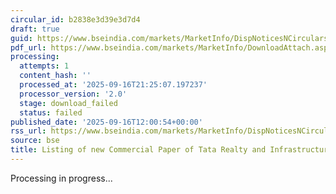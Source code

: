 ```yaml
---
circular_id: b2838e3d39e3d7d4
draft: true
guid: https://www.bseindia.com/markets/MarketInfo/DispNoticesNCirculars.aspx?Noticeid={1AC605A5-E4E7-4ACC-9738-E7E59D264A4C}&noticeno=20250916-58&dt=09/16/2025&icount=58&totcount=79&flag=0
pdf_url: https://www.bseindia.com/markets/MarketInfo/DownloadAttach.aspx?id=20250916-58&attachedId=
processing:
  attempts: 1
  content_hash: ''
  processed_at: '2025-09-16T21:25:07.197237'
  processor_version: '2.0'
  stage: download_failed
  status: failed
published_date: '2025-09-16T12:00:54+00:00'
rss_url: https://www.bseindia.com/markets/MarketInfo/DispNoticesNCirculars.aspx?Noticeid={1AC605A5-E4E7-4ACC-9738-E7E59D264A4C}&noticeno=20250916-58&dt=09/16/2025&icount=58&totcount=79&flag=0
source: bse
title: Listing of new Commercial Paper of Tata Realty and Infrastructure Limited
---
```


Processing in progress...